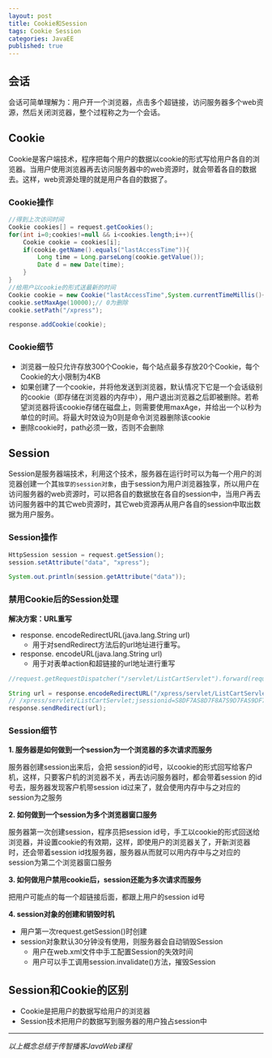 ```yaml
---  
layout: post  
title: Cookie和Session  
tags: Cookie Session  
categories: JavaEE  
published: true  
---  
```



## 会话

会话可简单理解为：用户开一个浏览器，点击多个超链接，访问服务器多个web资源，然后关闭浏览器，整个过程称之为一个会话。

## Cookie

Cookie是客户端技术，程序把每个用户的数据以cookie的形式写给用户各自的浏览器。当用户使用浏览器再去访问服务器中的web资源时，就会带着各自的数据去。这样，web资源处理的就是用户各自的数据了。

### Cookie操作

```java
//得到上次访问时间
Cookie cookies[] = request.getCookies();
for(int i=0;cookies!=null && i<cookies.length;i++){
	Cookie cookie = cookies[i];
	if(cookie.getName().equals("lastAccessTime")){
		Long time = Long.parseLong(cookie.getValue());
		Date d = new Date(time);
	}
}
//给用户以cookie的形式送最新的时间
Cookie cookie = new Cookie("lastAccessTime",System.currentTimeMillis()+"");
cookie.setMaxAge(10000);// 0为删除
cookie.setPath("/xpress");

response.addCookie(cookie);
```

### Cookie细节

* 浏览器一般只允许存放300个Cookie，每个站点最多存放20个Cookie，每个Cookie的大小限制为4KB
* 如果创建了一个cookie，并将他发送到浏览器，默认情况下它是一个会话级别的cookie（即存储在浏览器的内存中），用户退出浏览器之后即被删除。若希望浏览器将该cookie存储在磁盘上，则需要使用maxAge，并给出一个以秒为单位的时间。将最大时效设为0则是命令浏览器删除该cookie
* 删除cookie时，path必须一致，否则不会删除

## Session

Session是服务器端技术，利用这个技术，服务器在运行时可以为每一个用户的浏览器创建一个其`独享的session对象`，由于session为用户浏览器独享，所以用户在访问服务器的web资源时，可以把各自的数据放在各自的session中，当用户再去访问服务器中的其它web资源时，其它web资源再从用户各自的session中取出数据为用户服务。

### Session操作

```java
HttpSession session = request.getSession();
session.setAttribute("data", "xpress");

System.out.println(session.getAttribute("data"));
```

### 禁用Cookie后的Session处理

**解决方案：URL重写**

* response. encodeRedirectURL(java.lang.String url) 
	- 用于对sendRedirect方法后的url地址进行重写。
* response. encodeURL(java.lang.String url)
	- 用于对表单action和超链接的url地址进行重写 

```java
//request.getRequestDispatcher("/servlet/ListCartServlet").forward(request, response);

String url = response.encodeRedirectURL("/xpress/servlet/ListCartServlet");// 这里获得拼接了sessionid的url
// /xpress/servlet/ListCartServlet;jsessionid=S8DF7AS8D7F8A7S9D7FAS9DF7?id=4
response.sendRedirect(url);
```

### Session细节

**1. 服务器是如何做到一个session为一个浏览器的多次请求而服务**

服务器创建session出来后，会把 session的id号，以cookie的形式回写给客户机，这样，只要客户机的浏览器不关，再去访问服务器时，都会带着session 的id号去，服务器发现客户机带session id过来了，就会使用内存中与之对应的session为之服务

**2. 如何做到一个session为多个浏览器窗口服务**

服务器第一次创建session，程序员把session id号，手工以cookie的形式回送给浏览器，并设置cookie的有效期，这样，即使用户的浏览器关了，开新浏览器时，还会带着session id找服务器，服务器从而就可以用内存中与之对应的session为第二个浏览器窗口服务

**3. 如何做用户禁用cookie后，session还能为多次请求而服务**

把用户可能点的每一个超链接后面，都跟上用户的session id号

**4. session对象的创建和销毁时机**

* 用户第一次request.getSession()时创建
* session对象默认30分钟没有使用，则服务器会自动销毁Session
	- 用户在web.xml文件中手工配置Session的失效时间
	- 用户可以手工调用session.invalidate()方法，摧毁Session

## Session和Cookie的区别

* Cookie是把用户的数据写给用户的浏览器
* Session技术把用户的数据写到服务器的用户独占session中

----------

*以上概念总结于传智播客JavaWeb课程*